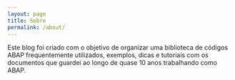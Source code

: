 ```yaml
---
layout: page
title: Sobre
permalink: /about/
---
```


Este blog foi criado com o objetivo de organizar uma biblioteca de códigos ABAP frequentemente utilizados, exemplos, dicas e tutoriais com os documentos que guardei ao longo de quase 10 anos trabalhando como ABAP.